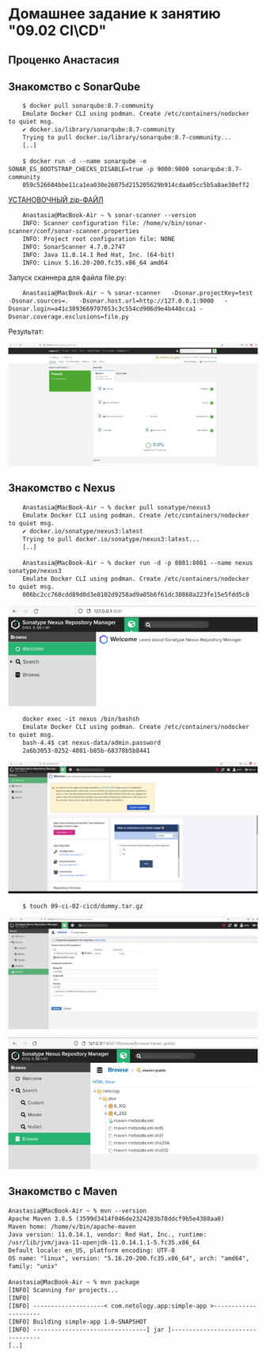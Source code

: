 # Домашнее задание к занятию "09.02 CI\CD"

## Проценко Анастасия

## Знакомство с SonarQube

```
	$ docker pull sonarqube:8.7-community
	Emulate Docker CLI using podman. Create /etc/containers/nodocker to quiet msg.
	✔ docker.io/library/sonarqube:8.7-community
	Trying to pull docker.io/library/sonarqube:8.7-community...
	[..]

	$ docker run -d --name sonarqube -e SONAR_ES_BOOTSTRAP_CHECKS_DISABLE=true -p 9000:9000 sonarqube:8.7-community
	059c526604bbe11ca1ea030e26075d215205629b914cdaa05cc5b5a8ae30eff2
```

 [УСТАНОВОЧНЫЙ zip-ФАЙЛ](https://binaries.sonarsource.com/?prefix=Distribution/sonar-scanner-cli/)

```
	Anastasia@MacBook-Air ~ % sonar-scanner --version
	INFO: Scanner configuration file: /home/v/bin/sonar-scanner/conf/sonar-scanner.properties
	INFO: Project root configuration file: NONE
	INFO: SonarScanner 4.7.0.2747
	INFO: Java 11.0.14.1 Red Hat, Inc. (64-bit)
	INFO: Linux 5.16.20-200.fc35.x86_64 amd64
```
Запуск сканнера для файла file.py: 

```
	Anastasia@MacBook-Air ~ % sonar-scanner   -Dsonar.projectKey=test   -Dsonar.sources=.   -Dsonar.host.url=http://127.0.0.1:9000   -Dsonar.login=a41c3893669707653c3c554cd906d9e4b440cca1 -Dsonar.coverage.exclusions=file.py
```
Результат:

![sq](img/1.png)

## Знакомство с Nexus
```
	Anastasia@MacBook-Air ~ % docker pull sonatype/nexus3
	Emulate Docker CLI using podman. Create /etc/containers/nodocker to quiet msg.
	✔ docker.io/sonatype/nexus3:latest
	Trying to pull docker.io/sonatype/nexus3:latest...
	[..]

	Anastasia@MacBook-Air ~ % docker run -d -p 8081:8081 --name nexus sonatype/nexus3
	Emulate Docker CLI using podman. Create /etc/containers/nodocker to quiet msg.
	006bc2cc760cdd89d0d3e8102d9258ad9a05b6f61dc30868a223fe15e5fdd5c8
```
![nexus](img/2.png)
```
	docker exec -it nexus /bin/bashsh
	Emulate Docker CLI using podman. Create /etc/containers/nodocker to quiet msg.
	bash-4.4$ cat nexus-data/admin.password 
	2a6b3053-0252-4081-b85b-68378b5b8441
```
![nexus](img/3.png)
```
	$ touch 09-ci-02-cicd/dummy.tar.gz
```
![nexus](img/4.png)

![nexus](img/5.png)

## Знакомство с  Maven

	Anastasia@MacBook-Air ~ % mvn --version
	Apache Maven 3.8.5 (3599d3414f046de2324203b78ddcf9b5e4388aa0)
	Maven home: /home/v/bin/apache-maven
	Java version: 11.0.14.1, vendor: Red Hat, Inc., runtime: /usr/lib/jvm/java-11-openjdk-11.0.14.1.1-5.fc35.x86_64
	Default locale: en_US, platform encoding: UTF-8
	OS name: "linux", version: "5.16.20-200.fc35.x86_64", arch: "amd64", family: "unix"

	Anastasia@MacBook-Air ~ % mvn package
	[INFO] Scanning for projects...
	[INFO] 
	[INFO] --------------------< com.netology.app:simple-app >---------------------
	[INFO] Building simple-app 1.0-SNAPSHOT
	[INFO] --------------------------------[ jar ]---------------------------------
	[..]

